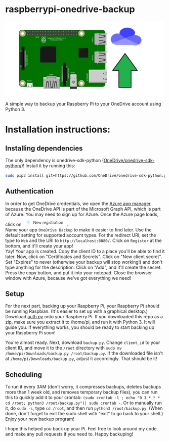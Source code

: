 # raspberrypi-onedrive-backup
![image logo for raspberry pi backup to onedrive](backuplogoimg.jpg)
A simple way to backup your Raspberry Pi to your OneDrive account using Python 3.  
# Installation instructions:
## Installing dependencies
  The only dependency is onedrive-sdk-python ([OneDrive/onedrive-sdk-python/](https://github.com/OneDrive/onedrive-sdk-python/))! Install it by running this:
```bash
sudo pip3 install git+https://github.com/OneDrive/onedrive-sdk-python.git
```
## Authentication
  In order to get OneDrive credentials, we open the [Azure app manager](https://portal.azure.com/#blade/Microsoft_AAD_RegisteredApps/ApplicationsListBlade), because the OneDrive API is part of the Microsoft Graph API, which is part of Azure. You may need to sign up for Azure. Once the Azure page loads, click on ![New registration](new_reg.png).  
  Name your app `OneDrive Backup` to make it easier to find later. Use the default setting for supported account types. For the redirect URI, set the type to `Web` and the URI to `http://localhost:8080/`. Click on `Register` at the bottom, and it'll create your app!  
  Yay! Your app is created. Copy the client ID to a place you'll be able to find it later. Now, click on "Certificates and Secrets". Click on "New client secret". Set "Expires" to never (otherwise your backup will stop working!) and don't type anything for the description. Click on "Add", and it'll create the secret. Press the copy button, and put it into your notepad. Close the browser window with Azure, because we've got everything we need!  
## Setup
  For the next part, backing up your Raspberry Pi, your Raspberry Pi should be running Raspbian. (It's easier to set up with a graphical desktop.) Download [auth.py](auth.py?raw=true) onto your Raspberry Pi. If you downloaded this repo as a zip, make sure you extract it to /home/pi, and run it with Python 3. It will guide you. If everything works, you should be ready to start backing up your Raspberry Pi soon!  
  
You're almost ready. Next, download `backup.py`. Change `client_id` to your client ID, and move it to the `/root` directory with `sudo mv /home/pi/Downloads/backup.py /root/backup.py`. If the downloaded file isn't at `/home/pi/Downloads/backup.py`, adjust it accordingly. That should be it!
## Scheduling
To run it every 3AM (don't worry, it compresses backups, deletes backups more than 1 week old, and removes temporary backup files), you can run this to quickly add it to your crontab: `(sudo crontab -l ; echo "0 3 * * * cd /root; python3 /root/backup.py")| sudo crontab -`. Or to manually run it, do `sudo -s`, type `cd /root`, and then run `python3 /root/backup.py`. (When done, don't forget to exit the sudo shell with "exit" to go back to your shell.) Enjoy your new backup program!
  
I hope this helped you back up your Pi. Feel free to look around my code and make any pull requests if you need to. Happy backuping!  
